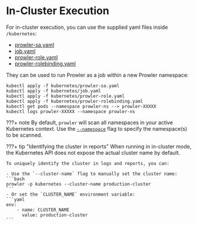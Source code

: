# In-Cluster Execution

For in-cluster execution, you can use the supplied yaml files inside `/kubernetes`:

* [prowler-sa.yaml](https://github.com/prowler-cloud/prowler/blob/master/kubernetes/prowler-sa.yaml)
* [job.yaml](https://github.com/prowler-cloud/prowler/blob/master/kubernetes/job.yaml)
* [prowler-role.yaml](https://github.com/prowler-cloud/prowler/blob/master/kubernetes/prowler-role.yaml)
* [prowler-rolebinding.yaml](https://github.com/prowler-cloud/prowler/blob/master/kubernetes/prowler-rolebinding.yaml)

They can be used to run Prowler as a job within a new Prowler namespace:

```console
kubectl apply -f kubernetes/prowler-sa.yaml
kubectl apply -f kubernetes/job.yaml
kubectl apply -f kubernetes/prowler-role.yaml
kubectl apply -f kubernetes/prowler-rolebinding.yaml
kubectl get pods --namespace prowler-ns --> prowler-XXXXX
kubectl logs prowler-XXXXX --namespace prowler-ns
```

???+ note
    By default, `prowler` will scan all namespaces in your active Kubernetes context. Use the [`--namespace`](https://docs.prowler.com/projects/prowler-open-source/en/latest/tutorials/kubernetes/namespace/) flag to specify the namespace(s) to be scanned.

???+ tip "Identifying the cluster in reports"
    When running in in-cluster mode, the Kubernetes API does not expose the actual cluster name by default.

    To uniquely identify the cluster in logs and reports, you can:

    - Use the `--cluster-name` flag to manually set the cluster name:
    ```bash
    prowler -p kubernetes --cluster-name production-cluster
    ```
    - Or set the `CLUSTER_NAME` environment variable:
    ```yaml
    env:
        - name: CLUSTER_NAME
          value: production-cluster
    ```
